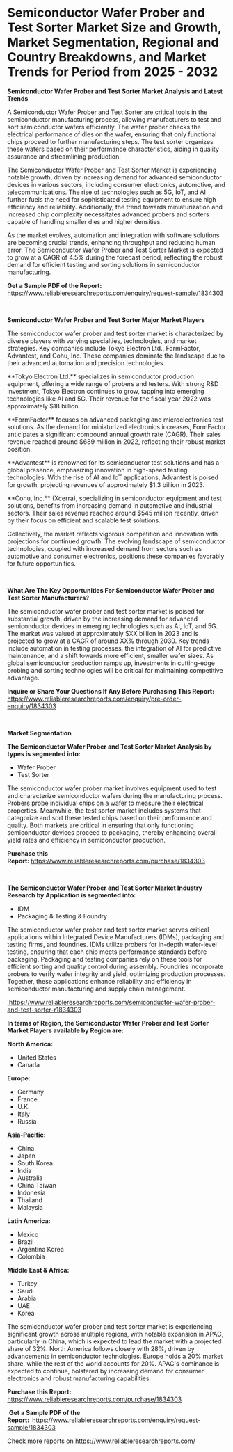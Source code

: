 <p><h1>Semiconductor Wafer Prober and Test Sorter Market Size and Growth, Market Segmentation, Regional and Country Breakdowns, and Market Trends for Period from 2025 -  2032</h1></p><p><strong>Semiconductor Wafer Prober and Test Sorter Market Analysis and Latest Trends</strong></p>
<p><p>A Semiconductor Wafer Prober and Test Sorter are critical tools in the semiconductor manufacturing process, allowing manufacturers to test and sort semiconductor wafers efficiently. The wafer prober checks the electrical performance of dies on the wafer, ensuring that only functional chips proceed to further manufacturing steps. The test sorter organizes these wafers based on their performance characteristics, aiding in quality assurance and streamlining production.</p><p>The Semiconductor Wafer Prober and Test Sorter Market is experiencing notable growth, driven by increasing demand for advanced semiconductor devices in various sectors, including consumer electronics, automotive, and telecommunications. The rise of technologies such as 5G, IoT, and AI further fuels the need for sophisticated testing equipment to ensure high efficiency and reliability. Additionally, the trend towards miniaturization and increased chip complexity necessitates advanced probers and sorters capable of handling smaller dies and higher densities.</p><p>As the market evolves, automation and integration with software solutions are becoming crucial trends, enhancing throughput and reducing human error. The Semiconductor Wafer Prober and Test Sorter Market is expected to grow at a CAGR of 4.5% during the forecast period, reflecting the robust demand for efficient testing and sorting solutions in semiconductor manufacturing.</p></p>
<p><strong>Get a Sample PDF of the Report:&nbsp;</strong> <a href="https://www.reliableresearchreports.com/enquiry/request-sample/1834303?utm_campaign=3358&utm_medium=2&utm_source=Github&utm_content=ia&utm_term=06042025&utm_id=semiconductor-wafer-prober-and-test-sorter">https://www.reliableresearchreports.com/enquiry/request-sample/1834303</a></p>
<p>&nbsp;</p>
<p><strong>Semiconductor Wafer Prober and Test Sorter Major Market Players</strong></p>
<p><p>The semiconductor wafer prober and test sorter market is characterized by diverse players with varying specialties, technologies, and market strategies. Key companies include Tokyo Electron Ltd., FormFactor, Advantest, and Cohu, Inc. These companies dominate the landscape due to their advanced automation and precision technologies.</p><p>**Tokyo Electron Ltd.** specializes in semiconductor production equipment, offering a wide range of probers and testers. With strong R&D investment, Tokyo Electron continues to grow, tapping into emerging technologies like AI and 5G. Their revenue for the fiscal year 2022 was approximately $18 billion.</p><p>**FormFactor** focuses on advanced packaging and microelectronics test solutions. As the demand for miniaturized electronics increases, FormFactor anticipates a significant compound annual growth rate (CAGR). Their sales revenue reached around $689 million in 2022, reflecting their robust market position.</p><p>**Advantest** is renowned for its semiconductor test solutions and has a global presence, emphasizing innovation in high-speed testing technologies. With the rise of AI and IoT applications, Advantest is poised for growth, projecting revenues of approximately $1.3 billion in 2023.</p><p>**Cohu, Inc.** (Xcerra), specializing in semiconductor equipment and test solutions, benefits from increasing demand in automotive and industrial sectors. Their sales revenue reached around $545 million recently, driven by their focus on efficient and scalable test solutions.</p><p>Collectively, the market reflects vigorous competition and innovation with projections for continued growth. The evolving landscape of semiconductor technologies, coupled with increased demand from sectors such as automotive and consumer electronics, positions these companies favorably for future opportunities.</p></p>
<p>&nbsp;</p>
<p><strong>What Are The Key Opportunities For Semiconductor Wafer Prober and Test Sorter Manufacturers?</strong></p>
<p><p>The semiconductor wafer prober and test sorter market is poised for substantial growth, driven by the increasing demand for advanced semiconductor devices in emerging technologies such as AI, IoT, and 5G. The market was valued at approximately $XX billion in 2023 and is projected to grow at a CAGR of around XX% through 2030. Key trends include automation in testing processes, the integration of AI for predictive maintenance, and a shift towards more efficient, smaller wafer sizes. As global semiconductor production ramps up, investments in cutting-edge probing and sorting technologies will be critical for maintaining competitive advantage.</p></p>
<p><strong>Inquire or Share Your Questions If Any Before Purchasing This Report:</strong> <a href="https://www.reliableresearchreports.com/enquiry/pre-order-enquiry/1834303?utm_campaign=3358&utm_medium=2&utm_source=Github&utm_content=ia&utm_term=06042025&utm_id=semiconductor-wafer-prober-and-test-sorter">https://www.reliableresearchreports.com/enquiry/pre-order-enquiry/1834303</a></p>
<p>&nbsp;</p>
<p><strong>Market Segmentation</strong></p>
<p><strong>The Semiconductor Wafer Prober and Test Sorter Market Analysis by types is segmented into:</strong></p>
<p><ul><li>Wafer Prober</li><li>Test Sorter</li></ul></p>
<p><p>The semiconductor wafer prober market involves equipment used to test and characterize semiconductor wafers during the manufacturing process. Probers probe individual chips on a wafer to measure their electrical properties. Meanwhile, the test sorter market includes systems that categorize and sort these tested chips based on their performance and quality. Both markets are critical in ensuring that only functioning semiconductor devices proceed to packaging, thereby enhancing overall yield rates and efficiency in semiconductor production.</p></p>
<p><strong>Purchase this Report:&nbsp;</strong><a href="https://www.reliableresearchreports.com/purchase/1834303?utm_campaign=3358&utm_medium=2&utm_source=Github&utm_content=ia&utm_term=06042025&utm_id=semiconductor-wafer-prober-and-test-sorter">https://www.reliableresearchreports.com/purchase/1834303</a></p>
<p>&nbsp;</p>
<p><strong>The Semiconductor Wafer Prober and Test Sorter Market Industry Research by Application is segmented into:</strong></p>
<p><ul><li>IDM</li><li>Packaging & Testing & Foundry</li></ul></p>
<p><p>The semiconductor wafer prober and test sorter market serves critical applications within Integrated Device Manufacturers (IDMs), packaging and testing firms, and foundries. IDMs utilize probers for in-depth wafer-level testing, ensuring that each chip meets performance standards before packaging. Packaging and testing companies rely on these tools for efficient sorting and quality control during assembly. Foundries incorporate probers to verify wafer integrity and yield, optimizing production processes. Together, these applications enhance reliability and efficiency in semiconductor manufacturing and supply chain management.</p></p>
<p><a href="https://www.reliableresearchreports.com/semiconductor-wafer-prober-and-test-sorter-r1834303?utm_campaign=3358&utm_medium=2&utm_source=Github&utm_content=ia&utm_term=06042025&utm_id=semiconductor-wafer-prober-and-test-sorter">&nbsp;https://www.reliableresearchreports.com/semiconductor-wafer-prober-and-test-sorter-r1834303</a></p>
<p><strong>In terms of Region, the Semiconductor Wafer Prober and Test Sorter Market Players available by Region are:</strong></p>
<p>
    <p> <strong> North America: </strong>
        <ul>
            <li>United States</li>
            <li>Canada</li>
        </ul>
        </p> 
    <p> <strong> Europe: </strong>
        <ul>
            <li>Germany</li>
            <li>France</li>
            <li>U.K.</li>
            <li>Italy</li>
            <li>Russia</li>
        </ul>
        </p> 
    <p> <strong> Asia-Pacific: </strong>
        <ul>
            <li>China</li>
            <li>Japan</li>
            <li>South Korea</li>
            <li>India</li>
            <li>Australia</li>
            <li>China Taiwan</li>
            <li>Indonesia</li>
            <li>Thailand</li>
            <li>Malaysia</li>
        </ul>
        </p> 
    <p> <strong> Latin America: </strong>
        <ul>
            <li>Mexico</li>
            <li>Brazil</li>
            <li>Argentina Korea</li>
            <li>Colombia</li>
        </ul>
        </p> 
    <p> <strong> Middle East & Africa: </strong>
        <ul>
            <li>Turkey</li>
            <li>Saudi</li>
            <li>Arabia</li>
            <li>UAE</li>
            <li>Korea</li>
        </ul>
    </p>
    </p>
<p><p>The semiconductor wafer prober and test sorter market is experiencing significant growth across multiple regions, with notable expansion in APAC, particularly in China, which is expected to lead the market with a projected share of 32%. North America follows closely with 28%, driven by advancements in semiconductor technologies. Europe holds a 20% market share, while the rest of the world accounts for 20%. APAC's dominance is expected to continue, bolstered by increasing demand for consumer electronics and robust manufacturing capabilities.</p></p>
<p><strong>Purchase this Report: </strong><a href="https://www.reliableresearchreports.com/purchase/1834303?utm_campaign=3358&utm_medium=2&utm_source=Github&utm_content=ia&utm_term=06042025&utm_id=semiconductor-wafer-prober-and-test-sorter">https://www.reliableresearchreports.com/purchase/1834303</a></p>
<p>&nbsp;<strong>Get a Sample PDF of the Report:&nbsp;&nbsp;</strong><a href="https://www.reliableresearchreports.com/enquiry/request-sample/1834303?utm_campaign=3358&utm_medium=2&utm_source=Github&utm_content=ia&utm_term=06042025&utm_id=semiconductor-wafer-prober-and-test-sorter">https://www.reliableresearchreports.com/enquiry/request-sample/1834303</a></p>
<p><strong></strong></p>
<p>Check more reports on <a href="https://www.reliableresearchreports.com/?utm_campaign=3358&utm_medium=2&utm_source=Github&utm_content=ia&utm_term=06042025&utm_id=semiconductor-wafer-prober-and-test-sorter">https://www.reliableresearchreports.com/</a></p>